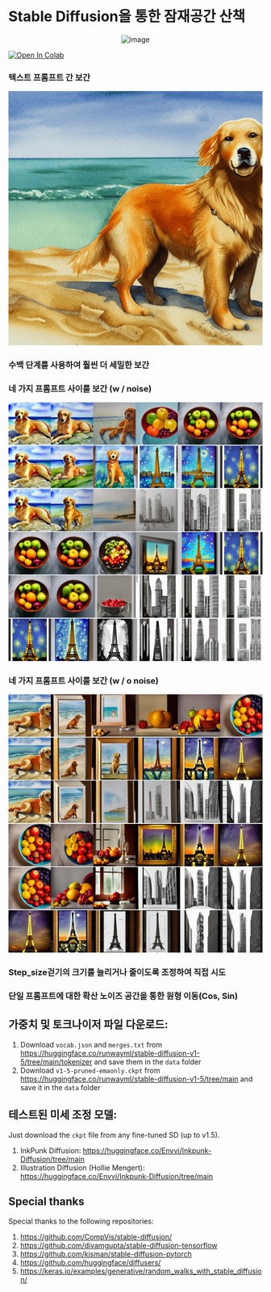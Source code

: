 # Stable Diffusion을 통한 잠재공간 산책

<p align="center"><img src="https://github.com/ugiugi0823/pytorch-stable-diffusion-korean/assets/106899647/d10881c1-391e-4599-b2b5-b40b570e75e6" alt="image"></p>






[![Open In Colab](https://colab.research.google.com/img/colab_favicon.ico)]([https://colab.research.google.com/drive/여러분의노트북ID](https://colab.research.google.com/drive/1Li66ZpHs_XLDQw9lcYD7WNmqpvRFqfon))




### 텍스트 프롬프트 간 보간
<p align="center">
  <img src="./sd/src/P1.gif" alt="P1">
</p>


### 수백 단계를 사용하여 훨씬 더 세밀한 보간

### 네 가지 프롬프트 사이를 보간 (w / noise)
<p align="center">
  <img src="./sd/src/P3.jpg" alt="P3">
</p>

### 네 가지 프롬프트 사이를 보간 (w / o noise)
<p align="center">
  <img src="./sd/src/P4.jpg" alt="P4">
</p>

### Step_size걷기의 크기를 늘리거나 줄이도록 조정하여 직접 시도



###  단일 프롬프트에 대한 확산 노이즈 공간을 통한 원형 이동(Cos, Sin)





## 가중치 및 토크나이저 파일 다운로드:

1. Download `vocab.json` and `merges.txt` from https://huggingface.co/runwayml/stable-diffusion-v1-5/tree/main/tokenizer and save them in the `data` folder
2. Download `v1-5-pruned-emaonly.ckpt` from https://huggingface.co/runwayml/stable-diffusion-v1-5/tree/main and save it in the `data` folder

## 테스트된 미세 조정 모델:

Just download the `ckpt` file from any fine-tuned SD (up to v1.5).

1. InkPunk Diffusion: https://huggingface.co/Envvi/Inkpunk-Diffusion/tree/main
2. Illustration Diffusion (Hollie Mengert): https://huggingface.co/Envvi/Inkpunk-Diffusion/tree/main

## Special thanks

Special thanks to the following repositories:

1. https://github.com/CompVis/stable-diffusion/
1. https://github.com/divamgupta/stable-diffusion-tensorflow
1. https://github.com/kjsman/stable-diffusion-pytorch
1. https://github.com/huggingface/diffusers/
2. https://keras.io/examples/generative/random_walks_with_stable_diffusion/

